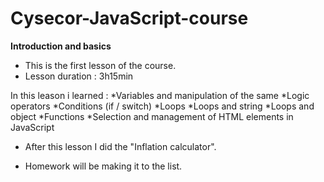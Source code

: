 # Cysecor-JavaScript-course
****Introduction and basics****

- This is the first lesson of the course.
- Lesson duration : 3h15min

In this leason i learned : *Variables and manipulation of the same
                           *Logic operators
                           *Conditions (if / switch)
                           *Loops
                           *Loops and string
                           *Loops and object
                           *Functions
                           *Selection and management of HTML elements in JavaScript


- After this lesson I did the "Inflation calculator".

- Homework will be making it to the list.
                          
